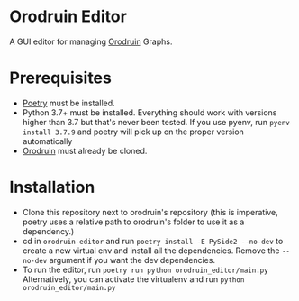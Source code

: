 # Orodruin Editor
A GUI editor for managing [Orodruin](https://github.com/HolisticCoders/orodruin) Graphs.

# Prerequisites
- [Poetry](https://python-poetry.org/) must be installed.
- Python 3.7+ must be installed.
    Everything should work with versions higher than 3.7 but that's never been tested.
    If you use pyenv, run `pyenv install 3.7.9` and poetry will pick up on the proper version automatically
- [Orodruin](https://github.com/HolisticCoders/orodruin) must already be cloned.
# Installation
- Clone this repository next to orodruin's repository (this is imperative, poetry uses a relative path to orodruin's folder to use it as a dependency.)
- cd in `orodruin-editor` and run `poetry install -E PySide2 --no-dev` to create a new virtual env and install all the dependencies.
    Remove the `--no-dev` argument if you want the dev dependencies.
- To run the editor, run `poetry run python orodruin_editor/main.py`
    Alternatively, you can activate the virtualenv and run `python orodruin_editor/main.py`